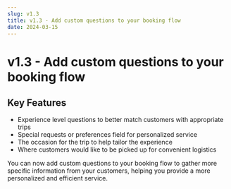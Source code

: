 ```yaml
---
slug: v1.3
title: v1.3 - Add custom questions to your booking flow
date: 2024-03-15
---
```


# v1.3 - Add custom questions to your booking flow

## Key Features

- Experience level questions to better match customers with appropriate trips
- Special requests or preferences field for personalized service
- The occasion for the trip to help tailor the experience
- Where customers would like to be picked up for convenient logistics

You can now add custom questions to your booking flow to gather more specific information from your customers, helping you provide a more personalized and efficient service.

